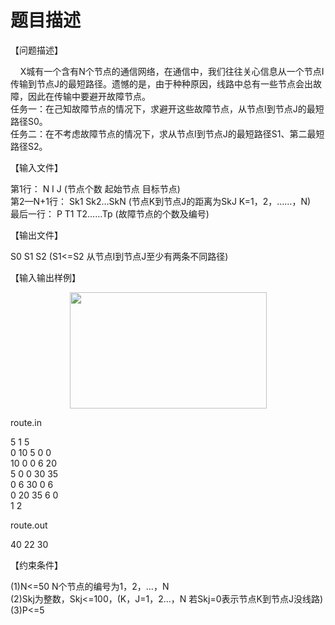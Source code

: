# 题目描述


<p>
<span style="font-family:宋体;">【问题描述】</span> 
</p>
<p>
    X城有一个含有N个节点的通信网络，在通信中，我们往往关心信息从一个节点I传输到节点J的最短路径。遗憾的是，由于种种原因，线路中总有一些节点会出故障，因此在传输中要避开故障节点。<br/>
任务一：在己知故障节点的情况下，求避开这些故障节点，从节点I到节点J的最短路径S0。<br/>
任务二：在不考虑故障节点的情况下，求从节点I到节点J的最短路径S1、第二最短路径S2。
</p>
<p>
【输入文件】
</p>
<p>
第1行： N I J (节点个数 起始节点 目标节点)<br/>
第2—N+1行： Sk1 Sk2…SkN  (节点K到节点J的距离为SkJ K=1，2，……，N)<br/>
最后一行： P T1 T2……Tp (故障节点的个数及编号)
</p>
<p>
【输出文件】
</p>
<p>
S0 S1 S2 (S1&lt;=S2 从节点I到节点J至少有两条不同路径)
</p>
<p>
【输入输出样例】
</p>
<p align="center">
<span><img width="315" height="186" alt="" src="/images/t1-01.jpg"/><br/>
</span> 
</p>
<p>
route.in
</p>
<p>
5 1 5<br/>
0 10 5 0 0<br/>
10 0 0 6 20<br/>
5 0 0 30 35<br/>
0 6 30 0 6<br/>
0 20 35 6  0<br/>
1 2
</p>
<p>
route.out
</p>
<p>
40 22 30
</p>
<p>
<span>【约束条件】</span> 
</p>
<p align="left">
(1)N&lt;=50 N个节点的编号为1，2，…，N<br/>
(2)Skj为整数，Skj&lt;=100，(K，J=1，2…，N  若Skj=0表示节点K到节点J没线路)<br/>
(3)P&lt;=5<span> </span> 
</p>
